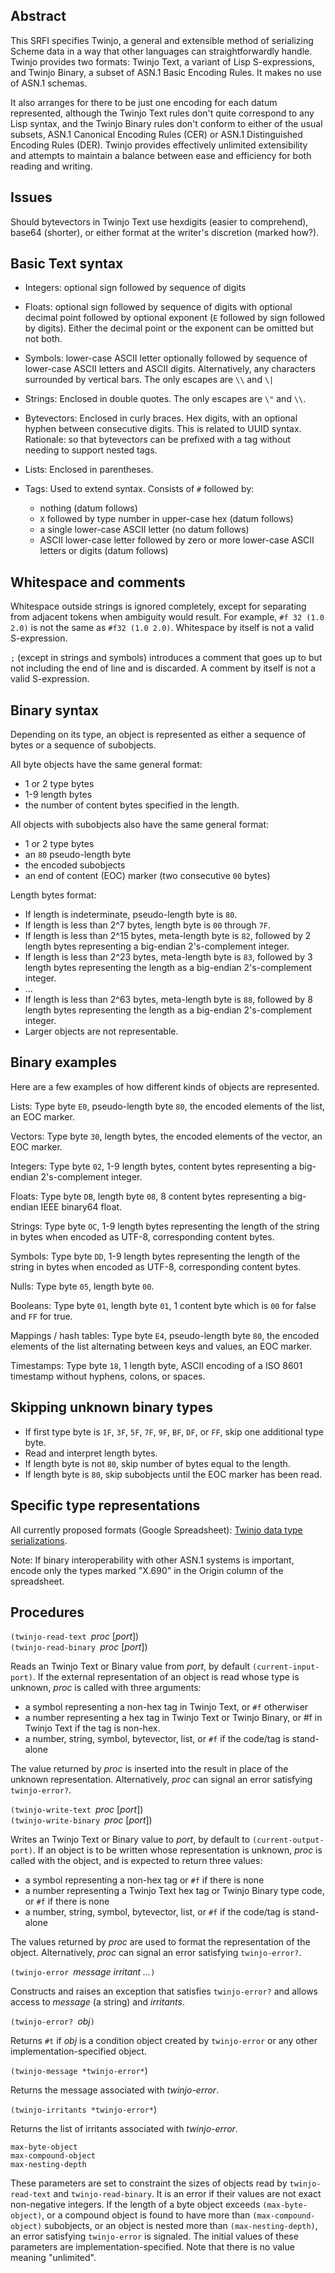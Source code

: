 ## Abstract

This SRFI specifies Twinjo, a general and extensible method of
serializing Scheme data in a way that other languages
can straightforwardly handle.  Twinjo provides two formats:
Twinjo Text, a variant of Lisp S-expressions, and
Twinjo Binary, a subset of ASN.1 Basic Encoding Rules.
It makes no use of ASN.1 schemas.

It also arranges for there to be just one encoding
for each datum represented, although
the Twinjo Text rules don't quite correspond to any Lisp syntax,
and the Twinjo Binary rules don't conform to either of the usual subsets,
ASN.1 Canonical Encoding Rules (CER)
or ASN.1 Distinguished Encoding Rules (DER).
Twinjo provides effectively unlimited extensibility
and attempts to maintain a balance between ease and efficiency
for both reading and writing.

## Issues

Should bytevectors in Twinjo Text use hexdigits (easier to comprehend), base64 (shorter),
or either format at the writer's discretion (marked how?).

## Basic Text syntax

  * Integers: optional sign followed by sequence of digits
  
  * Floats: optional sign followed by sequence of digits with optional decimal point
    followed by optional exponent (`E` followed by sign followed by digits).
    Either the decimal point or the exponent can be omitted but not both.
    
  * Symbols: lower-case ASCII letter
    optionally followed by sequence of lower-case ASCII letters and ASCII digits.
    Alternatively, any characters surrounded by vertical bars.  The only escapes are `\\` and `\|`

  * Strings:  Enclosed in double quotes.  The only escapes are `\"` and `\\`.

  * Bytevectors:  Enclosed in curly braces.  Hex digits, with an optional hyphen
    between consecutive digits.  This is related to UUID syntax.
    Rationale: so that bytevectors can be prefixed with a tag without needing
    to support nested tags.

  * Lists: Enclosed in parentheses.

  * Tags: Used to extend syntax.
    Consists of `#` followed by:
      * nothing (datum follows)
      * `X` followed by type number in upper-case hex (datum follows)
      * a single lower-case ASCII letter (no datum follows)
      * ASCII lower-case letter followed by
        zero or more lower-case ASCII letters or digits (datum follows)

## Whitespace and comments

Whitespace outside strings is ignored completely,
except for separating
from adjacent tokens when ambiguity would result.
For example, `#f 32 (1.0 2.0)` is not the same as
`#f32 (1.0 2.0)`.
Whitespace by itself is not a valid S-expression.
  
`;` (except in strings and symbols) introduces a comment
that goes up to but not including the end of line and is discarded.
A comment by itself is not a valid S-expression.

## Binary syntax

Depending on its type, an object is represented as either a sequence
of bytes or a sequence of subobjects.

All byte objects have the same general format:

  * 1 or 2 type bytes
  * 1-9 length bytes
  * the number of content bytes specified in the length.

All objects with subobjects also have the same general format:

  * 1 or 2 type bytes
  * an `80` pseudo-length byte
  * the encoded subobjects
  * an end of content (EOC) marker (two consecutive <code>00</code> bytes)

Length bytes format:

  * If length is indeterminate, pseudo-length byte is `80`.
  * If length is less than 2^7 bytes, length byte is `00` through `7F`.
  * If length is less than 2^15 bytes, meta-length byte is `82`, followed by 2 length bytes
    representing a big-endian 2's-complement integer.
   * If length is less than 2^23 bytes, meta-length byte is `83`, followed by 3 length bytes
    representing the length as a big-endian 2's-complement integer.
  * ...
  * If length is less than 2^63 bytes, meta-length byte is `88`, followed by 8 length bytes
    representing the length as a big-endian 2's-complement integer.
  * Larger objects are not representable.
  
## Binary examples

Here are a few examples of how different kinds of objects are represented.

Lists:  Type byte `E0`,
pseudo-length byte `80`,
the encoded elements of the list,
an EOC marker.

Vectors:  Type byte `30`,
length bytes,
the encoded elements of the vector,
an EOC marker.

Integers:  Type byte `02`,
1-9 length bytes,
content bytes representing a big-endian 2's-complement integer.

Floats:  Type byte `DB`,
length byte `08`,
8 content bytes representing a big-endian IEEE binary64 float.

Strings:  Type byte `OC`,
1-9 length bytes representing the length of the string in bytes
when encoded as UTF-8,
corresponding content bytes.

Symbols:  Type byte `DD`,
1-9 length bytes representing the length of the string in bytes
when encoded as UTF-8,
corresponding content bytes.

Nulls:  Type byte `05`,
length byte `00`.

Booleans:  Type byte `01`,
length byte `01`,
1 content byte which is `00` for false and `FF` for true.

Mappings / hash tables:  Type byte `E4`,
pseudo-length byte `80`,
the encoded elements of the list
alternating between keys and values,
an EOC marker.

Timestamps: Type byte `18`,
1 length byte,
ASCII encoding of a ISO 8601 timestamp
without hyphens, colons, or spaces.

## Skipping unknown binary types

  * If first type byte is `1F`, `3F`, `5F`, `7F`, `9F`, `BF`, `DF`, or `FF`,
    skip one additional type byte.
  * Read and interpret length bytes.
  * If length byte is not `80`, skip number of bytes equal to the length.
  * If length byte is `80`, skip subobjects until the EOC marker has been read.
  
## Specific type representations

All currently proposed formats (Google Spreadsheet):
[Twinjo data type serializations](https://tinyurl.com/asn1-ler).

Note:  If binary interoperability with other ASN.1 systems is important, encode only
the types marked "X.690" in the Origin column of the spreadsheet.

## Procedures

`(twinjo-read-text `*proc* [*port*])  
`(twinjo-read-binary `*proc* [*port*])

Reads an Twinjo Text or Binary value from *port*, by default `(current-input-port)`.
If the external representation of an object is read whose type is unknown,
*proc* is called with three arguments:

 * a symbol representing a non-hex tag in Twinjo Text,
   or `#f` otherwiser
 * a number representing a hex tag in Twinjo Text
   or Twinjo Binary,
   or #f in Twinjo Text if the tag is non-hex.
 * a number, string, symbol, bytevector, list,
   or `#f` if the code/tag is stand-alone
   
The value returned by *proc* is inserted
into the result in place of the unknown representation.
Alternatively, *proc* can signal an error satisfying `twinjo-error?`.

`(twinjo-write-text `*proc* [*port*])  
`(twinjo-write-binary `*proc* [*port*])

Writes an Twinjo Text or Binary value to *port*,
by default to `(current-output-port)`.
If an object is to be written whose representation is unknown,
*proc* is called with the object, and is expected to return three values:

 * a symbol representing a non-hex tag
   or `#f` if there is none
 * a number representing a Twinjo Text hex tag
   or Twinjo Binary type code,
   or `#f` if there is none
 * a number, string, symbol, bytevector, list,
   or `#f` if the code/tag is stand-alone
   
The values returned by *proc* are used to format
the representation of the object.
Alternatively, *proc* can signal an error satisfying `twinjo-error?`.

`(twinjo-error `*message irritant ...*`)`

Constructs and raises an exception that satisfies `twinjo-error?`
and allows access to *message* (a string) and *irritants*.

`(twinjo-error? `*obj*`)`

Returns `#t` if *obj* is a condition object created by
`twinjo-error` or any other implementation-specified object.

`(twinjo-message *twinjo-error*`)

Returns the message associated with *twinjo-error*.

`(twinjo-irritants *twinjo-error*`)

Returns the list of irritants associated with *twinjo-error*.

`max-byte-object`  
`max-compound-object`  
`max-nesting-depth`

These parameters are set to constraint the sizes of
objects read by `twinjo-read-text` and `twinjo-read-binary`.
It is an error if their values are not exact non-negative integers.
If the length of a byte object exceeds `(max-byte-object)`,
or a compound object is found to have more than
`(max-compound-object)` subobjects,
or an object is nested more than `(max-nesting-depth)`,
an error satisfying `twinjo-error` is signaled.
The initial values of these parameters are implementation-specified.
Note that there is no value meaning "unlimited".
